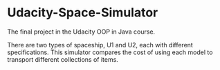 # Udacity-Space-Simulator
The final project in the Udacity OOP in Java course.

There are two types of spaceship, U1 and U2, each with different specifications. This simulator compares the cost of using each model to transport different collections of items.
